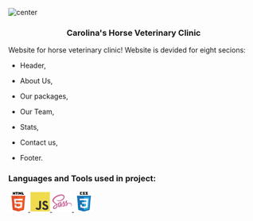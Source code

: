 ![center](https://github.com/navarrojg/horseVetClinic/assets/115883736/9396ce24-8c05-408c-95e8-f93e15bc3b19)

<h3 align="center">Carolina's Horse Veterinary Clinic</h3>

<p align="left">
  Website for horse veterinary clinic! Website is devided for eight secions:

  - Header,

  - About Us,

  - Our packages,

  - Our Team,

  - Stats,

  - Contact us,

  - Footer.
</p>

<h3 align="left">Languages and Tools used in project:</h3>
<a href="https://www.w3.org/html/" target="_blank" rel="noreferrer"> <img src="https://raw.githubusercontent.com/devicons/devicon/master/icons/html5/html5-original-wordmark.svg" alt="html5" width="40" height="40"/> </a> <a href="https://developer.mozilla.org/en-US/docs/Web/JavaScript" target="_blank" rel="noreferrer"> <img src="https://raw.githubusercontent.com/devicons/devicon/master/icons/javascript/javascript-original.svg" alt="javascript" width="40" height="40"/> </a><a href="https://sass-lang.com" target="_blank" rel="noreferrer"> <img src="https://raw.githubusercontent.com/devicons/devicon/master/icons/sass/sass-original.svg" alt="sass" width="40" height="40"/> </a> <a href="https://www.w3schools.com/css/" target="_blank" rel="noreferrer"> <img src="https://raw.githubusercontent.com/devicons/devicon/master/icons/css3/css3-original-wordmark.svg" alt="css3" width="40" height="40"/> </a>
